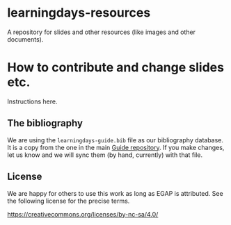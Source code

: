 # learningdays-resources

A repository for slides and other resources (like images and other documents).

# How to contribute and change slides etc.

Instructions here.

## The bibliography

We are using the `learningdays-guide.bib` file as our bibliography database. It is a copy from the one in the main [Guide repository](https://github.com/egap/learningdays-guide/tree/master/Guide). If you make changes, let us know and we will sync them (by hand, currently) with that file.

## License

We are happy for others to use this work as long as EGAP is attributed. See the following license for the precise terms.

https://creativecommons.org/licenses/by-nc-sa/4.0/
